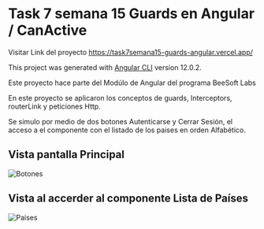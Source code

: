 # Task 7 semana 15 Guards en Angular / CanActive

Visitar Link del proyecto https://task7semana15-guards-angular.vercel.app/

This project was generated with [Angular CLI](https://github.com/angular/angular-cli) version 12.0.2.

Este proyecto hace parte del Modúlo de Angular del programa BeeSoft Labs

En este proyecto se aplicaron los conceptos de guards, Interceptors, routerLink y peticiones Http.

Se simulo por medio de dos botones Autenticarse y Cerrar Sesión, el acceso a el componente con el listado de los  paises en orden Alfabético.

## Vista pantalla Principal

<img src="/src/assets/img/Guards. Angular.PNG" alt= "Botones"> 

## Vista al accerder al componente Lista de Países

<img src="/src/assets/img/AccesoComponente.PNG" alt= "Paises"> 
